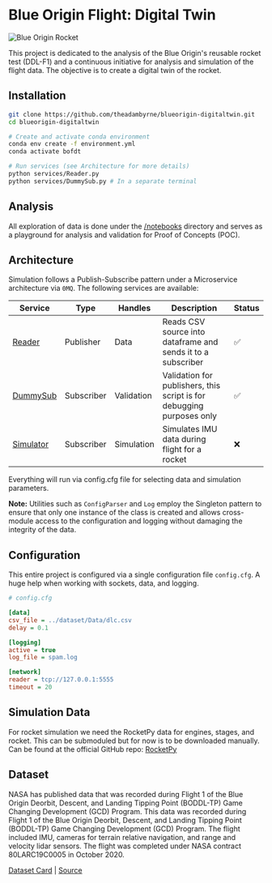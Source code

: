 # Blue Origin Flight: Digital Twin

![Blue Origin Rocket](https://wonderfulengineering.com/wp-content/uploads/2017/12/blue-origin-610x343.jpg)

This project is dedicated to the analysis of the Blue Origin's reusable rocket test (DDL-F1) and a continuous initiative for analysis and simulation of the flight data.  The objective is to create a digital twin of the rocket.

## Installation

```bash
git clone https://github.com/theadambyrne/blueorigin-digitaltwin.git
cd blueorigin-digitaltwin

# Create and activate conda environment
conda env create -f environment.yml
conda activate bofdt

# Run services (see Architecture for more details)
python services/Reader.py 
python services/DummySub.py # In a separate terminal
```

## Analysis

All exploration of data is done under the [/notebooks](notebooks) directory and serves as a playground for analysis and validation for Proof of Concepts (POC).

## Architecture

Simulation follows a Publish-Subscribe pattern under a Microservice architecture via `0MQ`. The following services are available:

| Service | Type | Handles | Description | Status |
| --- | --- | --- | --- | --- |
| [Reader](services/Reader.py) | Publisher | Data | Reads CSV source into dataframe and sends it to a subscriber | :white_check_mark: |
| [DummySub](services/DummySub.py) | Subscriber | Validation | Validation for publishers, this script is for debugging purposes only | :white_check_mark: |
| [Simulator](services/Simulator.py) | Subscriber | Simulation | Simulates IMU data during flight for a rocket | :x: |

Everything will run via config.cfg file for selecting data and simulation parameters.

**Note:** Utilities such as `ConfigParser` and `Log` employ the Singleton pattern to ensure that only one instance of the class is created and allows cross-module access to the configuration and logging without damaging the integrity of the data.

## Configuration

This entire project is configured via a single configuration file `config.cfg`. A huge help when working with sockets, data, and logging.

```ini
# config.cfg

[data]
csv_file = ../dataset/Data/dlc.csv
delay = 0.1 

[logging]
active = true
log_file = spam.log

[network]
reader = tcp://127.0.0.1:5555
timeout = 20
```

## Simulation Data

For rocket simulation we need the RocketPy data for engines, stages, and rocket. This can be submoduled but for now is to be downloaded manually.
Can be found at the official GitHub repo: [RocketPy](https://github.com/RocketPy-Team/RocketPy)


## Dataset

NASA has published data that was recorded during Flight 1 of the Blue Origin Deorbit, Descent, and Landing Tipping Point (BODDL-TP) Game Changing Development (GCD) Program. This data was recorded during Flight 1 of the Blue Origin Deorbit, Descent, and Landing Tipping Point (BODDL-TP) Game Changing Development (GCD) Program. The flight included IMU, cameras for terrain relative navigation, and range and velocity lidar sensors. The flight was completed under NASA contract 80LARC19C0005 in October 2020.

[Dataset Card](DATASET.txt) | [Source](https://www.kaggle.com/datasets/kazushiadachi/blue-origins-reusable-rocket-test-ddlf1/data)